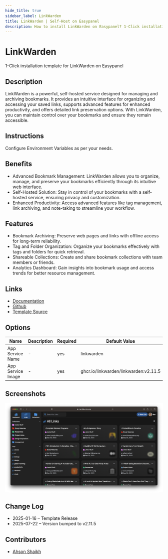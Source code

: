 ```yaml
---
hide_title: true
sidebar_label: LinkWarden
title: LinkWarden | Self-Host on Easypanel
description: How to install LinkWarden on Easypanel? 1-Click installation template for LinkWarden on Easypanel
---
```


<!-- generated -->

# LinkWarden

1-Click installation template for LinkWarden on Easypanel

## Description

LinkWarden is a powerful, self-hosted service designed for managing and archiving bookmarks. It provides an intuitive interface for organizing and accessing your saved links, supports advanced features for enhanced productivity, and offers detailed link preservation options. With LinkWarden, you can maintain control over your bookmarks and ensure they remain accessible.

## Instructions

Configure Environment Variables as per your needs.

## Benefits

- Advanced Bookmark Management: LinkWarden allows you to organize, manage, and preserve your bookmarks efficiently through its intuitive web interface.
- Self-Hosted Solution: Stay in control of your bookmarks with a self-hosted service, ensuring privacy and customization.
- Enhanced Productivity: Access advanced features like tag management, link archiving, and note-taking to streamline your workflow.

## Features

- Bookmark Archiving: Preserve web pages and links with offline access for long-term reliability.
- Tag and Folder Organization: Organize your bookmarks effectively with tags and folders for quick retrieval.
- Shareable Collections: Create and share bookmark collections with team members or friends.
- Analytics Dashboard: Gain insights into bookmark usage and access trends for better resource management.

## Links

- [Documentation](https://linkwarden.app/docs)
- [Github](https://github.com/linkwarden/linkwarden)
- [Template Source](https://github.com/easypanel-io/templates/tree/main/templates/linkwarden)

## Options

Name | Description | Required | Default Value
-|-|-|-
App Service Name | - | yes | linkwarden
App Service Image | - | yes | ghcr.io/linkwarden/linkwarden:v2.11.5

## Screenshots

![LinkWarden Screenshot](./assets/screenshot.png)

## Change Log

- 2025-01-16 – Template Release
- 2025-07-22 – Version bumped to v2.11.5

## Contributors

- [Ahson Shaikh](https://github.com/Ahson-Shaikh)
